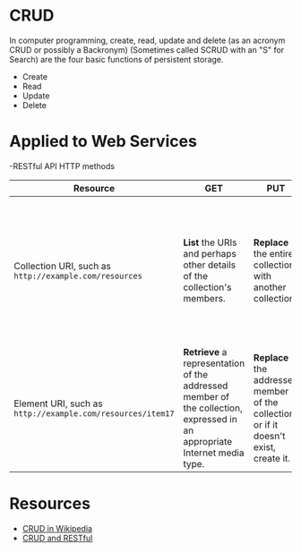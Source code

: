# CRUD

In computer programming, create, read, update and delete (as an acronym CRUD or possibly a Backronym) (Sometimes called SCRUD with an "S" for Search) are the four basic functions of persistent storage.

- Create
- Read
- Update
- Delete

# Applied to Web Services


-RESTful API HTTP methods

| Resource | GET | PUT | POST | DELETE |
|--------------------------------------------------------|------------------------------------------------------------------------------|----------------------------------------------------------------|---------------------------------------------------------------------------------------------------------------------------------------------|-------------------------------------|
| Collection URI, such as `http://example.com/resources` | **List** the URIs and perhaps other details of the collection's members.  |  **Replace** the entire collection with another collection. | **Create** a new entry in the collection. The new entry's URI is assigned automatically and is usually returned by the operation. |   **Delete** the entire collection. |
|Element URI, such as `http://example.com/resources/item17` | **Retrieve** a representation of the addressed member of the collection, expressed in an appropriate Internet media type. |  **Replace** the addressed member of the collection, or if it doesn't exist, create it. | Not generally used. Treat the addressed member as a collection in its own right and create a new entry in it. |  **Delete** the addressed member of the collection. |

# Resources

- [CRUD in Wikipedia](http://en.wikipedia.org/wiki/Create,_read,_update_and_delete)
- [CRUD and RESTful](http://en.wikipedia.org/wiki/Representational_state_transfer#Applied_to_web_services)